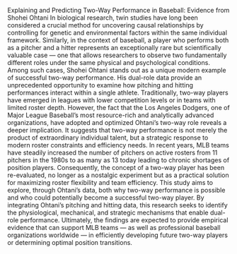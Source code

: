 Explaining and Predicting Two-Way Performance in Baseball: Evidence from Shohei Ohtani
In biological research, twin studies have long been considered a crucial method for uncovering causal relationships by controlling for genetic and environmental factors within the same individual framework. Similarly, in the context of baseball, a player who performs both as a pitcher and a hitter represents an exceptionally rare but scientifically valuable case — one that allows researchers to observe two fundamentally different roles under the same physical and psychological conditions. Among such cases, Shohei Ohtani stands out as a unique modern example of successful two-way performance. His dual-role data provide an unprecedented opportunity to examine how pitching and hitting performances interact within a single athlete.
Traditionally, two-way players have emerged in leagues with lower competition levels or in teams with limited roster depth. However, the fact that the Los Angeles Dodgers, one of Major League Baseball’s most resource-rich and analytically advanced organizations, have adopted and optimized Ohtani’s two-way role reveals a deeper implication. It suggests that two-way performance is not merely the product of extraordinary individual talent, but a strategic response to modern roster constraints and efficiency needs.
In recent years, MLB teams have steadily increased the number of pitchers on active rosters from 11 pitchers in the 1980s to as many as 13 today leading to chronic shortages of position players. Consequently, the concept of a two-way player has been re-evaluated, no longer as a nostalgic experiment but as a practical solution for maximizing roster flexibility and team efficiency. This study aims to explore, through Ohtani’s data, both why two-way performance is possible and who could potentially become a successful two-way player.
By integrating Ohtani’s pitching and hitting data, this research seeks to identify the physiological, mechanical, and strategic mechanisms that enable dual-role performance. Ultimately, the findings are expected to provide empirical evidence that can support MLB teams — as well as professional baseball organizations worldwide — in efficiently developing future two-way players or determining optimal position transitions.
